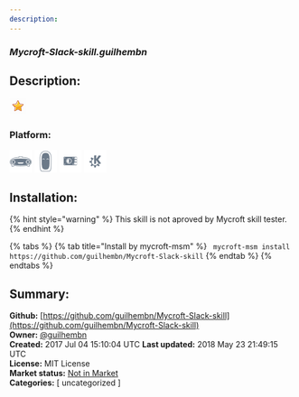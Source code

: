 ```yaml
---
description: 
---
```


### _Mycroft-Slack-skill.guilhembn_  
## Description:  
  
![](../.gitbook/assets/star.png)  
### Platform:  
 ![Mark I](../.gitbook/assets/mark-1-icon.png)  ![Mark II](../.gitbook/assets/mark-2-icon.png)  ![Picroft](../.gitbook/assets/picroft-icon.png)  ![plasmoid](../.gitbook/assets/kde.png)   
## Installation:  
{% hint style="warning" %}
This skill is not aproved by Mycroft skill tester.
{% endhint %}
    
{% tabs %}
{% tab title="Install by mycroft-msm" %}
``` mycroft-msm install https://github.com/guilhembn/Mycroft-Slack-skill```
{% endtab %}
  {% endtabs %}
    
## Summary:  
**Github:** [https://github.com/guilhembn/Mycroft-Slack-skill](https://github.com/guilhembn/Mycroft-Slack-skill)  
**Owner:** [@guilhembn](https://github.com/guilhembn)  
**Created:** 2017 Jul 04 15:10:04 UTC  **Last updated:** 2018 May 23 21:49:15 UTC  
**License:** MIT License  
**Market status:** [Not in Market](https://market.mycroft.ai/skill/)  
**Categories:** [ uncategorized ]   
